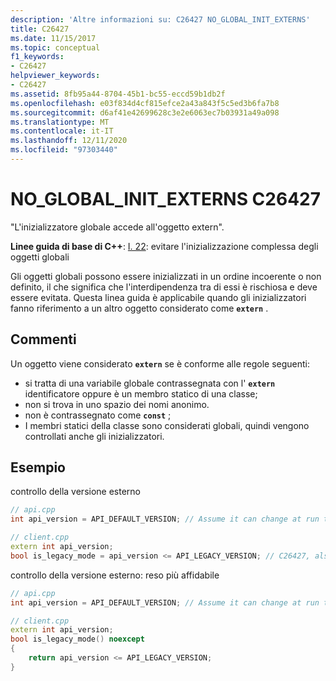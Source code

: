 ```yaml
---
description: 'Altre informazioni su: C26427 NO_GLOBAL_INIT_EXTERNS'
title: C26427
ms.date: 11/15/2017
ms.topic: conceptual
f1_keywords:
- C26427
helpviewer_keywords:
- C26427
ms.assetid: 8fb95a44-8704-45b1-bc55-eccd59b1db2f
ms.openlocfilehash: e03f834d4cf815efce2a43a843f5c5ed3b6fa7b8
ms.sourcegitcommit: d6af41e42699628c3e2e6063ec7b03931a49a098
ms.translationtype: MT
ms.contentlocale: it-IT
ms.lasthandoff: 12/11/2020
ms.locfileid: "97303440"
---
```

# <a name="c26427-no_global_init_externs"></a>NO_GLOBAL_INIT_EXTERNS C26427

"L'inizializzatore globale accede all'oggetto extern".

**Linee guida di base di C++**: [I. 22](https://github.com/isocpp/CppCoreGuidelines/blob/master/CppCoreGuidelines.md#i22-avoid-complex-initialization-of-global-objects): evitare l'inizializzazione complessa degli oggetti globali

Gli oggetti globali possono essere inizializzati in un ordine incoerente o non definito, il che significa che l'interdipendenza tra di essi è rischiosa e deve essere evitata. Questa linea guida è applicabile quando gli inizializzatori fanno riferimento a un altro oggetto considerato come **`extern`** .

## <a name="remarks"></a>Commenti

Un oggetto viene considerato **`extern`** se è conforme alle regole seguenti:

- si tratta di una variabile globale contrassegnata con l' **`extern`** identificatore oppure è un membro statico di una classe;
- non si trova in uno spazio dei nomi anonimo.
- non è contrassegnato come **`const`** ;
- I membri statici della classe sono considerati globali, quindi vengono controllati anche gli inizializzatori.

## <a name="example"></a>Esempio

controllo della versione esterno

```cpp
// api.cpp
int api_version = API_DEFAULT_VERSION; // Assume it can change at run time, hence non-const.

// client.cpp
extern int api_version;
bool is_legacy_mode = api_version <= API_LEGACY_VERSION; // C26427, also stale value
```

controllo della versione esterno: reso più affidabile

```cpp
// api.cpp
int api_version = API_DEFAULT_VERSION; // Assume it can change at run time, hence non-const.

// client.cpp
extern int api_version;
bool is_legacy_mode() noexcept
{
    return api_version <= API_LEGACY_VERSION;
}
```

